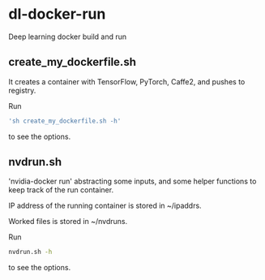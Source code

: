 # dl-docker-run
Deep learning docker build and run

## create_my_dockerfile.sh
It creates a container with TensorFlow, PyTorch, Caffe2, and pushes to registry.

Run 
```bash
'sh create_my_dockerfile.sh -h' 
```
to see the options.

## nvdrun.sh
'nvidia-docker run' abstracting some inputs, and some helper functions to keep track of the run container.

IP address of the running container is stored in ~/ipaddrs.

Worked files is stored in ~/nvdruns.

Run 
```bash
nvdrun.sh -h
```
to see the options.
